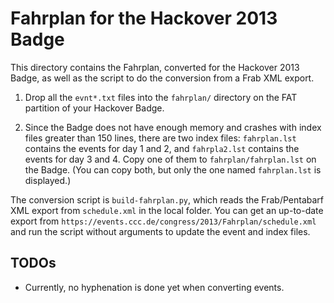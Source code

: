 Fahrplan for the Hackover 2013 Badge
=================

This directory contains the Fahrplan, converted for the Hackover 2013
Badge, as well as the script to do the conversion from a Frab XML export.

1. Drop all the `evnt*.txt` files into the `fahrplan/` directory on the FAT
   partition of your Hackover Badge.

2. Since the Badge does not have enough memory and crashes with index files
   greater than 150 lines, there are two index files: `fahrplan.lst`
   contains the events for day 1 and 2, and `fahrpla2.lst` contains the events
   for day 3 and 4. Copy one of them to `fahrplan/fahrplan.lst` on the Badge.
   (You can copy both, but only the one named `fahrplan.lst` is displayed.)

The conversion script is `build-fahrplan.py`, which reads the Frab/Pentabarf XML
export from `schedule.xml` in the local folder. You can get an up-to-date export
from `https://events.ccc.de/congress/2013/Fahrplan/schedule.xml` and run the
script without arguments to update the event and index files.

TODOs
-----
* Currently, no hyphenation is done yet when converting events.
